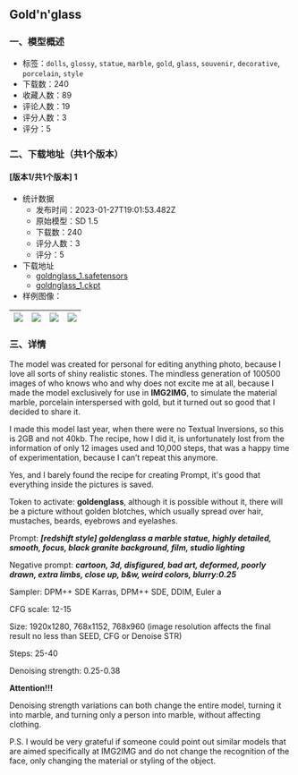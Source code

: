 ## Gold'n'glass
### 一、模型概述

- 标签：`dolls`, `glossy`, `statue`, `marble`, `gold`, `glass`, `souvenir`, `decorative`, `porcelain`, `style`
- 下载数：240
- 收藏人数：89
- 评论人数：19
- 评分人数：3
- 评分：5

### 二、下载地址（共1个版本）

#### [版本1/共1个版本] 1

- 统计数据
  - 发布时间：2023-01-27T19:01:53.482Z
  - 原始模型：SD 1.5
  - 下载数：240
  - 评分人数：3
  - 评分：5
- 下载地址
  - [goldnglass_1.safetensors](https://civitai.com/api/download/models/5614)
  - [goldnglass_1.ckpt](https://civitai.com/api/download/models/5614?type=Model&format=PickleTensor&size=full&fp=fp16)
- 样例图像：

| <img src="https://image.civitai.com/xG1nkqKTMzGDvpLrqFT7WA/1150d99a-6d20-4b11-8cd7-18eae05fd400/width=450/45329.jpeg" /> | <img src="https://image.civitai.com/xG1nkqKTMzGDvpLrqFT7WA/a3850705-7481-44f7-aca8-7566c9b4fb00/width=450/45328.jpeg" /> | <img src="https://image.civitai.com/xG1nkqKTMzGDvpLrqFT7WA/5ebd4365-81bb-4447-ea93-55636b7d0500/width=450/45154.jpeg" /> | <img src="https://image.civitai.com/xG1nkqKTMzGDvpLrqFT7WA/7e391fa2-7cf2-45bd-cf1d-d02d31c8f900/width=450/45141.jpeg" /> |
| ---- | ---- | ---- | ---- |


### 三、详情
<p>The model was created for personal for editing anything photo, because I love all sorts of shiny realistic stones. The mindless generation of 100500 images of who knows who and why does not excite me at all, because I made the model exclusively for use in <strong>IMG2IMG</strong>, to simulate the material marble, porcelain interspersed with gold, but it turned out so good that I decided to share it.</p><p>I made this model last year, when there were no Textual Inversions, so this is 2GB and not 40kb. The recipe, how I did it, is unfortunately lost from the information of only 12 images used and 10,000 steps, that was a happy time of experimentation, because I can’t repeat this anymore.</p><p>Yes, and I barely found the recipe for creating Prompt, it's good that everything inside the pictures is saved.</p><p></p><p>Token to activate: <strong>goldenglass</strong>, although it is possible without it, there will be a picture without golden blotches, which usually spread over hair, mustaches, beards, eyebrows and eyelashes.</p><p></p><p>Prompt: <strong><em>[redshift style] goldenglass a marble statue, highly detailed, smooth, focus, black granite background, film, studio lighting</em></strong></p><p>Negative prompt: <strong><em>cartoon, 3d, disfigured, bad art, deformed, poorly drawn, extra limbs, close up, b&amp;w, weird colors, blurry:0.25</em></strong></p><p></p><p>Sampler: DPM++ SDE Karras, DPM++ SDE, DDIM, Euler a</p><p>CFG scale: 12-15</p><p>Size: 1920x1280, 768x1152, 768x960 (image resolution affects the final result no less than SEED, CFG or Denoise STR)</p><p>Steps: 25-40</p><p>Denoising strength: 0.25-0.38</p><p></p><p><strong>Attention!!!</strong></p><p>Denoising strength variations can both change the entire model, turning it into marble, and turning only a person into marble, without affecting clothing.</p><p></p><p>P.S. I would be very grateful if someone could point out similar models that are aimed specifically at IMG2IMG and do not change the recognition of the face, only changing the material or styling of the object.</p>